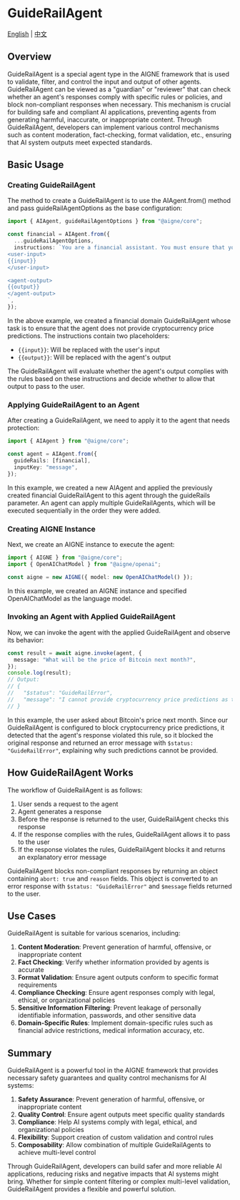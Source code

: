 # GuideRailAgent

[English](./guide-rail-agent.md) | [中文](./guide-rail-agent.zh.md)

## Overview

GuideRailAgent is a special agent type in the AIGNE framework that is used to validate, filter, and control the input and output of other agents. GuideRailAgent can be viewed as a "guardian" or "reviewer" that can check whether an agent's responses comply with specific rules or policies, and block non-compliant responses when necessary. This mechanism is crucial for building safe and compliant AI applications, preventing agents from generating harmful, inaccurate, or inappropriate content. Through GuideRailAgent, developers can implement various control mechanisms such as content moderation, fact-checking, format validation, etc., ensuring that AI system outputs meet expected standards.

## Basic Usage

### Creating GuideRailAgent

The method to create a GuideRailAgent is to use the AIAgent.from() method and pass guideRailAgentOptions as the base configuration:

```ts file="../../docs-examples/test/concepts/guide-rail-agent.test.ts" region="example-guide-rail-agent-basic-create-guide-rail"
import { AIAgent, guideRailAgentOptions } from "@aigne/core";

const financial = AIAgent.from({
  ...guideRailAgentOptions,
  instructions: `You are a financial assistant. You must ensure that you do not provide cryptocurrency price predictions or forecasts.
<user-input>
{{input}}
</user-input>

<agent-output>
{{output}}
</agent-output>
`,
});
```

In the above example, we created a financial domain GuideRailAgent whose task is to ensure that the agent does not provide cryptocurrency price predictions. The instructions contain two placeholders:

* `{{input}}`: Will be replaced with the user's input
* `{{output}}`: Will be replaced with the agent's output

The GuideRailAgent will evaluate whether the agent's output complies with the rules based on these instructions and decide whether to allow that output to pass to the user.

### Applying GuideRailAgent to an Agent

After creating a GuideRailAgent, we need to apply it to the agent that needs protection:

```ts file="../../docs-examples/test/concepts/guide-rail-agent.test.ts" region="example-guide-rail-agent-basic-create-agent"
import { AIAgent } from "@aigne/core";

const agent = AIAgent.from({
  guideRails: [financial],
  inputKey: "message",
});
```

In this example, we created a new AIAgent and applied the previously created financial GuideRailAgent to this agent through the guideRails parameter. An agent can apply multiple GuideRailAgents, which will be executed sequentially in the order they were added.

### Creating AIGNE Instance

Next, we create an AIGNE instance to execute the agent:

```ts file="../../docs-examples/test/concepts/guide-rail-agent.test.ts" region="example-guide-rail-agent-basic-create-aigne"
import { AIGNE } from "@aigne/core";
import { OpenAIChatModel } from "@aigne/openai";

const aigne = new AIGNE({ model: new OpenAIChatModel() });
```

In this example, we created an AIGNE instance and specified OpenAIChatModel as the language model.

### Invoking an Agent with Applied GuideRailAgent

Now, we can invoke the agent with the applied GuideRailAgent and observe its behavior:

```ts file="../../docs-examples/test/concepts/guide-rail-agent.test.ts" region="example-guide-rail-agent-basic-invoke"
const result = await aigne.invoke(agent, {
  message: "What will be the price of Bitcoin next month?",
});
console.log(result);
// Output:
// {
//   "$status": "GuideRailError",
//   "message": "I cannot provide cryptocurrency price predictions as they are speculative and potentially misleading."
// }
```

In this example, the user asked about Bitcoin's price next month. Since our GuideRailAgent is configured to block cryptocurrency price predictions, it detected that the agent's response violated this rule, so it blocked the original response and returned an error message with `$status: "GuideRailError"`, explaining why such predictions cannot be provided.

## How GuideRailAgent Works

The workflow of GuideRailAgent is as follows:

1. User sends a request to the agent
2. Agent generates a response
3. Before the response is returned to the user, GuideRailAgent checks this response
4. If the response complies with the rules, GuideRailAgent allows it to pass to the user
5. If the response violates the rules, GuideRailAgent blocks it and returns an explanatory error message

GuideRailAgent blocks non-compliant responses by returning an object containing `abort: true` and `reason` fields. This object is converted to an error response with `$status: "GuideRailError"` and `$message` fields returned to the user.

## Use Cases

GuideRailAgent is suitable for various scenarios, including:

1. **Content Moderation**: Prevent generation of harmful, offensive, or inappropriate content
2. **Fact Checking**: Verify whether information provided by agents is accurate
3. **Format Validation**: Ensure agent outputs conform to specific format requirements
4. **Compliance Checking**: Ensure agent responses comply with legal, ethical, or organizational policies
5. **Sensitive Information Filtering**: Prevent leakage of personally identifiable information, passwords, and other sensitive data
6. **Domain-Specific Rules**: Implement domain-specific rules such as financial advice restrictions, medical information accuracy, etc.

## Summary

GuideRailAgent is a powerful tool in the AIGNE framework that provides necessary safety guarantees and quality control mechanisms for AI systems:

1. **Safety Assurance**: Prevent generation of harmful, offensive, or inappropriate content
2. **Quality Control**: Ensure agent outputs meet specific quality standards
3. **Compliance**: Help AI systems comply with legal, ethical, and organizational policies
4. **Flexibility**: Support creation of custom validation and control rules
5. **Composability**: Allow combination of multiple GuideRailAgents to achieve multi-level control

Through GuideRailAgent, developers can build safer and more reliable AI applications, reducing risks and negative impacts that AI systems might bring. Whether for simple content filtering or complex multi-level validation, GuideRailAgent provides a flexible and powerful solution.
